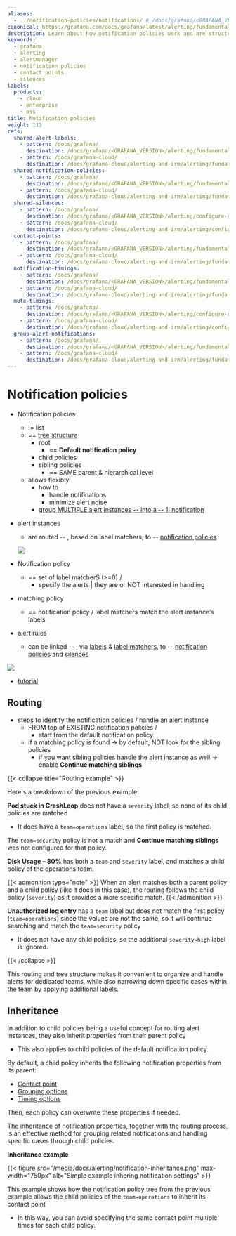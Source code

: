 ```yaml
---
aliases:
  - ../notification-policies/notifications/ # /docs/grafana/<GRAFANA_VERSION>/alerting/fundamentals/notification-policies/notifications/
canonical: https://grafana.com/docs/grafana/latest/alerting/fundamentals/notifications/notification-policies/
description: Learn about how notification policies work and are structured
keywords:
  - grafana
  - alerting
  - alertmanager
  - notification policies
  - contact points
  - silences
labels:
  products:
    - cloud
    - enterprise
    - oss
title: Notification policies
weight: 113
refs:
  shared-alert-labels:
    - pattern: /docs/grafana/
      destination: /docs/grafana/<GRAFANA_VERSION>/alerting/fundamentals/alert-rules/annotation-label/
    - pattern: /docs/grafana-cloud/
      destination: /docs/grafana-cloud/alerting-and-irm/alerting/fundamentals/alert-rules/annotation-label/
  shared-notification-policies:
    - pattern: /docs/grafana/
      destination: /docs/grafana/<GRAFANA_VERSION>/alerting/fundamentals/notifications/notification-policies/
    - pattern: /docs/grafana-cloud/
      destination: /docs/grafana-cloud/alerting-and-irm/alerting/fundamentals/notifications/notification-policies/
  shared-silences:
    - pattern: /docs/grafana/
      destination: /docs/grafana/<GRAFANA_VERSION>/alerting/configure-notifications/create-silence/
    - pattern: /docs/grafana-cloud/
      destination: /docs/grafana-cloud/alerting-and-irm/alerting/configure-notifications/create-silence/
  contact-points:
    - pattern: /docs/grafana/
      destination: /docs/grafana/<GRAFANA_VERSION>/alerting/fundamentals/notifications/contact-points/
    - pattern: /docs/grafana-cloud/
      destination: /docs/grafana-cloud/alerting-and-irm/alerting/fundamentals/notifications/contact-points/
  notification-timings:
    - pattern: /docs/grafana/
      destination: /docs/grafana/<GRAFANA_VERSION>/alerting/fundamentals/notifications/group-alert-notifications/#timing-options
    - pattern: /docs/grafana-cloud/
      destination: /docs/grafana-cloud/alerting-and-irm/alerting/fundamentals/notifications/group-alert-notifications/#timing-options
  mute-timings:
    - pattern: /docs/grafana/
      destination: /docs/grafana/<GRAFANA_VERSION>/alerting/configure-notifications/mute-timings/
    - pattern: /docs/grafana-cloud/
      destination: /docs/grafana-cloud/alerting-and-irm/alerting/configure-notifications/mute-timings/
  group-alert-notifications:
    - pattern: /docs/grafana/
      destination: /docs/grafana/<GRAFANA_VERSION>/alerting/fundamentals/notifications/group-alert-notifications/
    - pattern: /docs/grafana-cloud/
      destination: /docs/grafana-cloud/alerting-and-irm/alerting/fundamentals/notifications/group-alert-notifications/
---
```


# Notification policies

* Notification policies
  * != list
  * == [tree structure](https://en.wikipedia.org/wiki/Tree_structure)
    - root
      - == **Default notification policy**
    - child policies
    - sibling policies
      - == SAME parent & hierarchical level
  * allows flexibly
    * how to 
      * handle notifications
      * minimize alert noise
    * [group MULTIPLE alert instances -- into a -- 1! notification](ref:group-alert-notifications) 

* alert instances
  * are routed -- , based on label matchers, to -- [notification policies](#routing)

  ![](/grafana/media/docs/alerting/how-alerting-works.png)

* Notification policy
  * == set of label matcherS (>=0) / 
    * specify the alerts | they are or NOT interested in handling

* matching policy
  * == notification policy / label matchers match the alert instance’s labels

* alert rules
  * can be linked -- , via [labels](ref:shared-alert-labels) & [label matchers](/grafana/docs/sources/shared/alerts/how_label_matching_works.md), to -- [notification policies](ref:shared-notification-policies) and [silences](ref:shared-silences)

![](/grafana/media/docs/alerting/notification-routing.png)

* [tutorial](https://grafana.com/tutorials/alerting-get-started-pt2/)

## Routing

* steps to identify the notification policies / handle an alert instance
  * FROM top of EXISTING notification policies /
    * start from the default notification policy
  * if a matching policy is found -> by default, NOT look for the sibling policies
    * if you want sibling policies handle the alert instance as well -> enable **Continue matching siblings**

{{< collapse title="Routing example" >}}

Here's a breakdown of the previous example:

**Pod stuck in CrashLoop** does not have a `severity` label, so none of its child policies are matched
* It does have a `team=operations` label, so the first policy is matched.

The `team=security` policy is not a match and **Continue matching siblings** was not configured for that policy.

**Disk Usage – 80%** has both a `team` and `severity` label, and matches a child policy of the operations team.

{{< admonition type="note" >}}
When an alert matches both a parent policy and a child policy (like it does in this case), the routing follows the child policy (`severity`) as it provides a more specific match.
{{< /admonition >}}

**Unauthorized log entry** has a `team` label but does not match the first policy (`team=operations`) since the values are not the same, so it will continue searching and match the `team=security` policy
* It does not have any child policies, so the additional `severity=high` label is ignored.

{{< /collapse >}}

This routing and tree structure makes it convenient to organize and handle alerts for dedicated teams, while also narrowing down specific cases within the team by applying additional labels.

## Inheritance

In addition to child policies being a useful concept for routing alert instances, they also inherit properties from their parent policy
* This also applies to child policies of the default notification policy.

By default, a child policy inherits the following notification properties from its parent:

- [Contact point](ref:contact-points)
- [Grouping options](ref:group-alert-notifications)
- [Timing options](ref:notification-timings)

Then, each policy can overwrite these properties if needed.

The inheritance of notification properties, together with the routing process, is an effective method for grouping related notifications and handling specific cases through child policies.

**Inheritance example**

{{< figure src="/media/docs/alerting/notification-inheritance.png" max-width="750px" alt="Simple example inhering notification settings" >}}

This example shows how the notification policy tree from the previous example allows the child policies of the `team=operations` to inherit its contact point
* In this way, you can avoid specifying the same contact point multiple times for each child policy.
